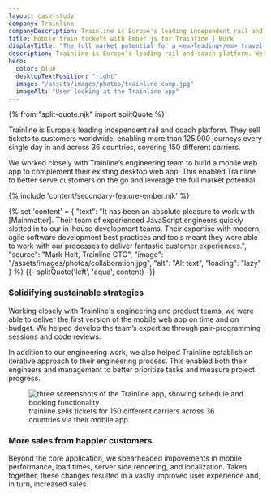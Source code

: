 ```yaml
---
layout: case-study
company: Trainline
companyDescription: Trainline is Europe's leading independent rail and coach platform. They serve more than 125,000 rides every single day in and across 36 countries.
title: Mobile train tickets with Ember.js for Trainline | Work
displayTitle: "The full market potential for a <em>leading</em> travel platform"
description: Trainline is Europe’s leading rail and coach platform. We helped them deliver a high-performance mobile web app, along with an improved engineering process.
hero:
  color: blue
  desktopTextPosition: "right"
  image: "/assets/images/photos/trainline-comp.jpg"
  imageAlt: "User looking at the Trainline app"
---
```


{% from "split-quote.njk" import splitQuote %}

<div class="case-study__body">
<p class="post__tagline">
  Trainline is Europe's leading independent rail and coach platform. They sell tickets to customers worldwide, enabling more than 125,000 journeys every single day in and across 36 countries, covering 150 different carriers.
</p>

<p class="post__tagline">
  We worked closely with Trainline’s engineering team to build a mobile web app to complement their existing desktop web app. This enabled Trainline to better serve customers on the go and leverage the full market potential.
</p>
</div>

{% include 'content/secondary-feature-ember.njk' %}

{% set 'content' = {
  "text": "It has been an absolute pleasure to work with [Mainmatter]. Their team of experienced JavaScript engineers quickly slotted in to our in-house development teams. Their expertise with modern, agile software development best practices and tools meant they were able to work with our processes to deliver fantastic customer experiences.",
  "source": "Mark Holt, Trainline CTO",
  "image": "/assets/images/photos/collaboration.jpg",
  "alt": "Alt text",
  "loading": "lazy"
} %}
{{- splitQuote('left', 'aqua', content) -}}

<div class="case-study__body">

### Solidifying sustainable strategies

Working closely with Trainline's engineering and product teams, we were able to deliver the first version of the mobile web app on time and on budget. We helped develop the team’s expertise through pair-programming sessions and code reviews.

In addition to our engineering work, we also helped Trainline establish an iterative approach to their engineering process. This enabled both their engineers and management to better prioritize tasks and measure project progress.

<figure figure:scope>
  <img
    figure:class="content"
    src="/assets/images/work/trainline-comp-2.jpg"
    alt="three screenshots of the Trainline app, showing schedule and booking functionality"
  />

  <figcaption>
    trainline sells tickets for 150 different carriers across 36 countries via their mobile app.
  </figcaption>
</figure>

### More sales from happier customers

Beyond the core application, we spearheaded impovements in mobile performance, load times, server side rendering, and localization. Taken together, these changes resulted in a vastly improved user experience and, in turn, increased sales.

</div>
